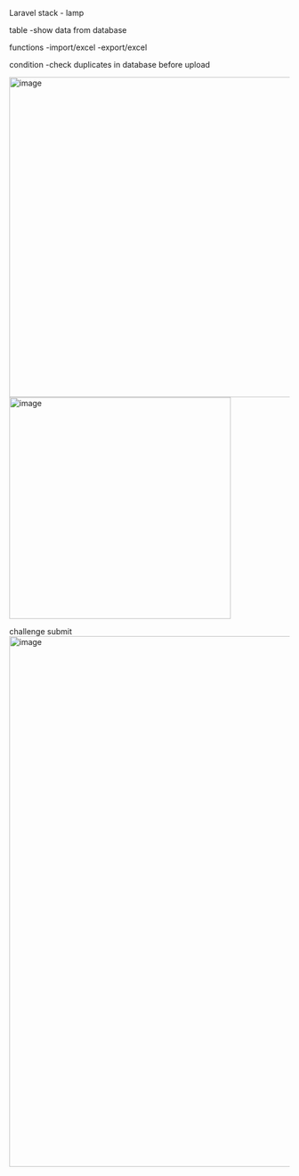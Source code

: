 Laravel
stack - lamp

table
-show data from database

functions
-import/excel
-export/excel

condition
-check duplicates in database before upload


<img width="575" alt="image" src="https://github.com/Leragas/ivtest/assets/70728167/083d48d3-e285-4937-9dea-22c1ac076411">



<img width="398" alt="image" src="https://github.com/Leragas/ivtest/assets/70728167/c2525649-e748-49a2-b896-38947423f9a9">

challenge submit
<img width="953" alt="image" src="https://github.com/Leragas/ivtest/assets/70728167/0adfb463-ff18-4466-9e3c-89daba3b2b4d">

